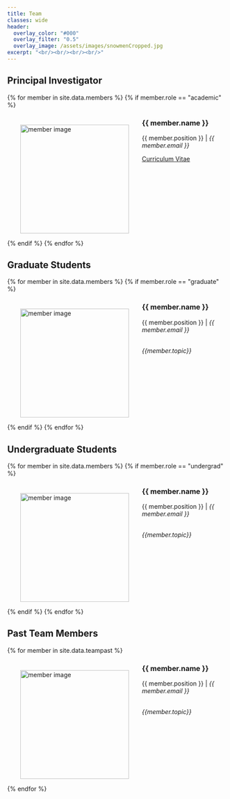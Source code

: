 ```yaml
---
title: Team
classes: wide
header:
  overlay_color: "#000"
  overlay_filter: "0.5"
  overlay_image: /assets/images/snowmenCropped.jpg
excerpt: "<br/><br/><br/><br/>"  
---
```


## Principal Investigator

<!-- Team filled from _data/members.yaml-->
   <div class="team">
    {% for member in site.data.members %}
      {% if member.role == "academic" %}
       <div class="user">
         <div> 
    	     <p style="float: left;"><img src="/assets/team/{{ member.image }}" alt="member image" style="width:250px" hspace="30px"></p>
             <p><h3>{{ member.name }}</h3> {{ member.position }} | <i>{{ member.email }}</i><br/></p>
         </div>
	 <a href="/assets/documents/{{member.cv}}">Curriculum Vitae</a>
       </div>
       <p style="clear: both;"></p>
      {% endif %}
    {% endfor %}
   </div>
<!-- End team -->

## Graduate Students

<!-- Team filled from _data/members.yaml-->
   <div class="team">
    {% for member in site.data.members %}
      {% if member.role == "graduate" %}
       <div class="user">
         <div> 
    	     <p style="float: left;"><img src="/assets/team/{{ member.image }}" alt="member image" style="width:250px" hspace="30px"></p>
             <p><h3>{{ member.name }}</h3> {{ member.position }} | <i>{{ member.email }}</i><br/></p>
         </div>
	 <br/>
	 <i><i>{{member.topic}}</i></i>
       </div>
       <p style="clear: both;"></p>
      {% endif %}
    {% endfor %}
   </div>
<!-- End team -->

## Undergraduate Students

<!-- Team filled from _data/members.yaml-->
   <div class="team">
    {% for member in site.data.members %}
      {% if member.role == "undergrad" %}
       <div class="user">
         <div> 
    	     <p style="float: left;"><img src="/assets/team/{{ member.image }}" alt="member image" style="width:250px" hspace="30px"></p>
             <p><h3>{{ member.name }}</h3> {{ member.position }} | <i>{{ member.email }}</i><br/></p>
         </div>
	 <br/>
	 <i>{{member.topic}}</i>
       </div>
       <p style="clear: both;"></p>
      {% endif %}
    {% endfor %}
   </div>
<!-- End team -->

## Past Team Members
<!-- Team filled from _data/teampast.yaml-->
   <div class="team">
    {% for member in site.data.teampast %}
       <div class="user">
         <div> 
    	     <p style="float: left;"><img src="/assets/team/{{ member.image }}" alt="member image" style="width:250px" hspace="30px"></p>
             <p><h3>{{ member.name }}</h3> {{ member.position }} | <i>{{ member.email }}</i><br/></p>
         </div>
	 <br/>
	 <i>{{member.topic}}</i>
       </div>
       <p style="clear: both;"></p>       
    {% endfor %}
   </div>
<!-- End team -->
